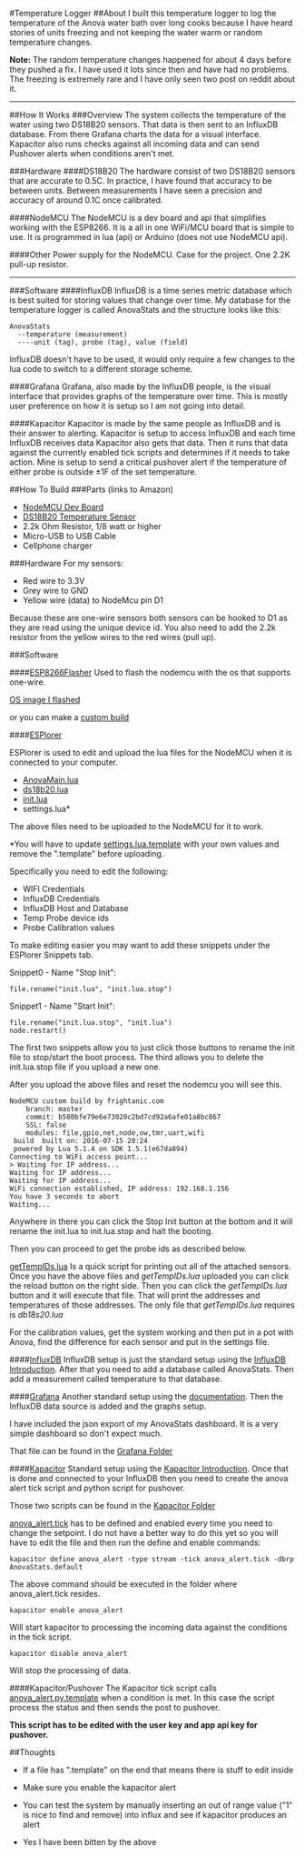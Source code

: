 #Temperature Logger
##About
I built this temperature logger to log the temperature of the Anova water bath over long cooks because I have heard stories of units freezing and not keeping the water warm or random temperature changes.

**Note:** The random temperature changes happened for about 4 days before they pushed a fix. I have used it lots since then and have had no problems. The freezing is extremely rare and I have only seen two post on reddit about it.

---

##How It Works
###Overview
The system collects the temperature of the water using two DS18B20 sensors. That data is then sent to an InfluxDB database. From there Grafana charts the data for a visual interface. Kapacitor also runs checks against all incoming data and can send Pushover alerts when conditions aren't met.

###Hardware
####DS18B20
The hardware consist of two DS18B20 sensors that are accurate to 0.5C. In practice, I have found that accuracy to be between units. Between measurements I have seen a precision and accuracy of around 0.1C once calibrated.

####NodeMCU
The NodeMCU is a dev board and api that simplifies working with the ESP8266. It is a all in one WiFi/MCU board that is simple to use. It is programmed in lua (api) or Arduino (does not use NodeMCU api).

####Other
Power supply for the NodeMCU. Case for the project. One 2.2K pull-up resistor.

---

###Software
####InfluxDB
InfluxDB is a time series metric database which is best suited for storing values that change over time. My database for the temperature logger is called AnovaStats and the structure looks like this:

    AnovaStats
      --temperature (measurement)
      ----unit (tag), probe (tag), value (field)
InfluxDB doesn't have to be used, it would only require a few changes to the lua code to switch to a different storage scheme.

####Grafana
Grafana, also made by the InfluxDB people, is the visual interface that provides graphs of the temperature over time. This is mostly user preference on how it is setup so I am not going into detail.

####Kapacitor
Kapacitor is made by the same people as InfluxDB and is their answer to alerting. Kapacitor is setup to access InfluxDB and each time InfluxDB receives data Kapacitor also gets that data. Then it runs that data against the currently enabled tick scripts and determines if it needs to take action. Mine is setup to send a critical pushover alert if the temperature of either probe is outside ±1F of the set temperature.


##How To Build
###Parts (links to Amazon)
* [NodeMCU Dev Board](https://amzn.com/B010O1G1ES)
* [DS18B20 Temperature Sensor](https://amzn.com/B00CHEZ250)
* 2.2k Ohm Resistor, 1/8 watt or higher
* Micro-USB to USB Cable
* Cellphone charger

###Hardware
For my sensors:

* Red wire to 3.3V
* Grey wire to GND
* Yellow wire (data) to NodeMcu pin D1

Because these are one-wire sensors both sensors can be hooked to D1 as they are read using the unique device id. You also need to add the 2.2k resistor from the yellow wires to the red wires (pull up).

###Software

####[ESP8266Flasher](https://github.com/nodemcu/nodemcu-flasher)
Used to flash the nodemcu with the os that supports one-wire.

[OS image I flashed](/NodeMCU-firmware/nodemcu-master-8-modules-2016-07-15-20-25-35-float.bin)

or you can make a [custom build](https://nodemcu-build.com/)

####[ESPlorer](http://esp8266.ru/esplorer/#download)

ESPlorer is used to edit and upload the lua files for the NodeMCU when it is connected to your computer.

* [AnovaMain.lua](/AnovaMain.lua)
* [ds18b20.lua](/ds18b20.lua)
* [init.lua](/init.lua)
* settings.lua*

The above files need to be uploaded to the NodeMCU for it to work.

*You will have to update [settings.lua.template](/settings.lua.template) with your own values and remove the ".template" before uploading. 

Specifically you need to edit the following:

* WIFI Credentials
* InfluxDB Credentials
* InfluxDB Host and Database
* Temp Probe device ids
* Probe Calibration values

To make editing easier you may want to add these snippets under the ESPlorer Snippets tab.

Snippet0 - Name "Stop Init":

    file.rename("init.lua", "init.lua.stop")

Snippet1 - Name "Start Init":

    file.rename("init.lua.stop", "init.lua")
    node.restart()

The first two snippets allow you to just click those buttons to rename the init file to stop/start the boot process. The third allows you to delete the init.lua.stop file if you upload a new one.

After you upload the above files and reset the nodemcu you will see this.

    NodeMCU custom build by frightanic.com
    	branch: master
    	commit: b580bfe79e6e73020c2bd7cd92a6afe01a8bc867
	    SSL: false
	    modules: file,gpio,net,node,ow,tmr,uart,wifi
     build 	built on: 2016-07-15 20:24
     powered by Lua 5.1.4 on SDK 1.5.1(e67da894)
    Connecting to WiFi access point...
    > Waiting for IP address...
    Waiting for IP address...
    Waiting for IP address...
    WiFi connection established, IP address: 192.168.1.156
    You have 3 seconds to abort
    Waiting...

Anywhere in there you can click the Stop Init button at the bottom and it will rename the init.lua to init.lua.stop and halt the booting.

Then you can proceed to get the probe ids as described below.

[getTempIDs.lua](/tools/getTempIDs.lua) Is a quick script for printing out all of the attached sensors. Once you have the above files and *getTempIDs.lua* uploaded you can click the reload button on the right side. Then you can click the *getTempIDs.lua* button and it will execute that file. That will print the addresses and temperatures of those addresses. The only file that *getTempIDs.lua* requires is *db18s20.lua*

For the calibration values, get the system working and then put in a pot with Anova, find the difference for each sensor and put in the settings file.

####[InfluxDB](https://influxdata.com/time-series-platform/influxdb/)
InfluxDB setup is just the standard setup using the [InfluxDB Introduction](https://docs.influxdata.com/influxdb/v0.13/introduction/). After that you need to add a database called AnovaStats. Then add a measurement called temperature to that database.

####[Grafana](http://grafana.org/)
Another standard setup using the [documentation](http://docs.grafana.org/). Then the InfluxDB data source is added and the graphs setup.

I have included the json export of my AnovaStats dashboard. It is a very simple dashboard so don't expect much.

That file can be found in the [Grafana Folder](/Grafana)

####[Kapacitor](https://influxdata.com/time-series-platform/kapacitor/)
Standard setup using the [Kapacitor Introduction](https://docs.influxdata.com/kapacitor/v0.13/introduction/). Once that is done and connected to your InfluxDB then you need to create the anova alert tick script and python script for pushover.

Those two scripts can be found in the [Kapacitor Folder](/Kapacitor)

[anova\_alert.tick](/Kapacitor/anova_alert.tick) has to be defined and enabled every time you need to change the setpoint. I do not have a better way to do this yet so you will have to edit the file and then run the define and enable commands:

    kapacitor define anova_alert -type stream -tick anova_alert.tick -dbrp AnovaStats.default

The above command should be executed in the folder where anova\_alert.tick resides.

    kapacitor enable anova_alert

Will start kapacitor to processing the incoming data against the conditions in the tick script.

    kapacitor disable anova_alert

Will stop the processing of data.

####Kapacitor/Pushover
The Kapacitor tick script calls [anova\_alert.py.template](/Kapacitor/anova_alert.py.template) when a condition is met. In this case the script process the status and then sends the post to pushover.

**This script has to be edited with the user key and app api key for pushover.**

##Thoughts
* If a file has ".template" on the end that means there is stuff to edit inside

* Make sure you enable the kapacitor alert

* You can test the system by manually inserting an out of range value ("1" is nice to find and remove) into influx and see if kapacitor produces an alert

* Yes I have been bitten by the above
